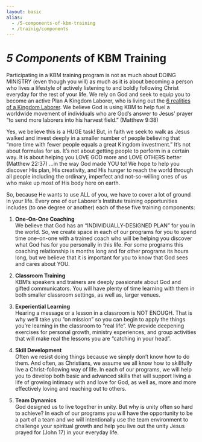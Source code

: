 ```yaml
---
layout: basic
alias: 
  - /5-components-of-kbm-training
  - /trainig/components
---
```

# *5 Components* of KBM Training

Participating in a KBM training program is not as much about DOING MINISTRY (even though you will) as much as it is about becoming a person who lives a lifestyle of actively listening to and boldly following Christ everyday for the rest of your life. We rely on God and seek to equip you to become an active Plan A Kingdom Laborer, who is living out the [6 realities of a Kingdom Laborer](/training/realitiesofalaborer). We believe God is using KBM to help fuel a worldwide movement of individuals who are God’s answer to Jesus’ prayer “to send more laborers into his harvest field.” (Matthew 9:38)

Yes, we believe this is a HUGE task! But, in faith we seek to walk as Jesus walked and invest deeply in a smaller number of people believing that “more time with fewer people equals a great Kingdom investment.” It’s not about formulas for us. It’s not about getting people to perform in a certain way. It is about helping you LOVE GOD more and LOVE OTHERS better (Matthew 22:37) …in the way God made YOU to! We hope to help you discover His plan, His creativity, and His hunger to reach the world through all people including the ordinary, imperfect and not-so-willing ones of us who make up most of His body here on earth.

So, because He wants to use ALL of you, we have to cover a lot of ground in your life. Every one of our Laborer’s Institute training opportunities includes (to one degree or another) each of these five training components:

1. **One-On-One Coaching**  
We believe that God has an “INDIVIDUALLY-DESIGNED PLAN” for you in the world. So, we create space in each of our programs for you to spend time one-on-one with a trained coach who will be helping you discover what God has for you personally in this life. For some programs this coaching relationship is months long and for other programs its hours long, but we believe that it is important for you to know that God sees and cares about YOU.

2. **Classroom Training**  
KBM’s speakers and trainers are deeply passionate about God and gifted communicators. You will have plenty of time learning with them in both smaller classroom settings, as well as, larger venues.

3. **Experiential Learning**  
Hearing a message or a lesson in a classroom is NOT ENOUGH. That is why we’ll take you “on mission” so you can begin to apply the things you’re learning in the classroom to “real life”. We provide deepening exercises for personal growth, ministry experiences, and group activities that will make real the lessons you are “catching in your head”.

4. **Skill Development**  
Often we resist doing things because we simply don’t know how to do them. And often, as Christians, we assume we all know how to skillfully live a Christ-following way of life. In each of our programs, we will help you to develop both basic and advanced skills that will support living a life of growing intimacy with and love for God, as well as, more and more effectively loving and reaching out to others.

5. **Team Dynamics**  
God designed us to live together in unity. But why is unity often so hard to achieve? In each of our programs you will have the opportunity to be a part of a team and we will intentionally use the team environment to challenge your spiritual growth and help you live out the unity Jesus prayed for (John 17) in your everyday life.